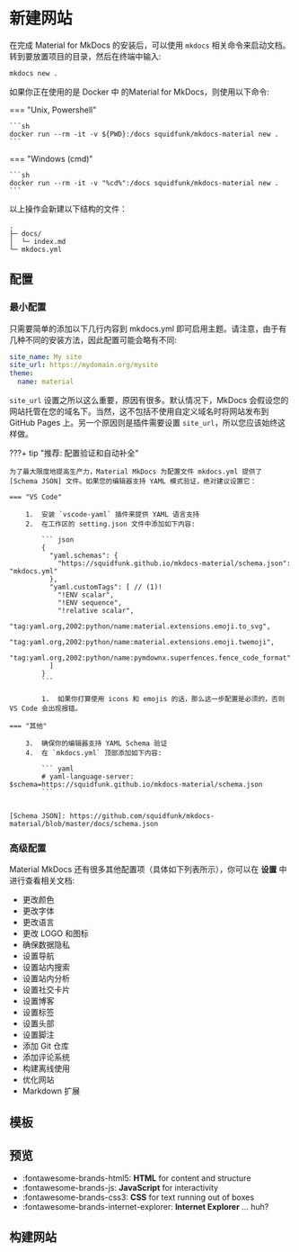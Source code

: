 # 新建网站

在完成 Material for MkDocs 的安装后，可以使用 `mkdocs` 相关命令来启动文档。转到要放置项目的目录，然后在终端中输入:

```sh
mkdocs new .
```

如果你正在使用的是 Docker 中 的Material for MkDocs，则使用以下命令:

=== "Unix, Powershell"

    ```sh
    docker run --rm -it -v ${PWD}:/docs squidfunk/mkdocs-material new .
    ```

=== "Windows (cmd)"

    ```sh
    docker run --rm -it -v "%cd%":/docs squidfunk/mkdocs-material new .
    ```

以上操作会新建以下结构的文件：

``` { .sh .no-copy }
.
├─ docs/
│  └─ index.md
└─ mkdocs.yml
```

## 配置

### 最小配置

只需要简单的添加以下几行内容到 mkdocs.yml 即可启用主题。请注意，由于有几种不同的安装方法，因此配置可能会略有不同:

``` yaml hl_lines="2-5" linenums="1"
site_name: My site
site_url: https://mydomain.org/mysite
theme:
  name: material
```

`site_url` 设置之所以这么重要，原因有很多。默认情况下，MkDocs 会假设您的网站托管在您的域名下。当然，这不包括不使用自定义域名时将网站发布到 GitHub Pages 上。另一个原因则是插件需要设置 `site_url`，所以您应该始终这样做。

???+ tip "推荐: 配置验证和自动补全"

    为了最大限度地提高生产力，Material MkDocs 为配置文件 mkdocs.yml 提供了 [Schema JSON] 文件。如果您的编辑器支持 YAML 模式验证，绝对建议设置它：

    === "VS Code"

        1.  安装 `vscode-yaml` 插件来提供 YAML 语言支持
        2.  在工作区的 setting.json 文件中添加如下内容:

            ``` json
            {
              "yaml.schemas": {
                "https://squidfunk.github.io/mkdocs-material/schema.json": "mkdocs.yml"
              },
              "yaml.customTags": [ // (1)!
                "!ENV scalar",
                "!ENV sequence",
                "!relative scalar",
                "tag:yaml.org,2002:python/name:material.extensions.emoji.to_svg",
                "tag:yaml.org,2002:python/name:material.extensions.emoji.twemoji",
                "tag:yaml.org,2002:python/name:pymdownx.superfences.fence_code_format"
              ]
            }
            ```

            1.  如果你打算使用 icons 和 emojis 的话，那么这一步配置是必须的，否则 VS Code 会出现报错。

    === "其他"

        3.  确保你的编辑器支持 YAML Schema 验证
        4.  在 `mkdocs.yml` 顶部添加如下内容:

            ``` yaml
            # yaml-language-server: $schema=https://squidfunk.github.io/mkdocs-material/schema.json
            ```


    [Schema JSON]: https://github.com/squidfunk/mkdocs-material/blob/master/docs/schema.json

### 高级配置

Material MkDocs 还有很多其他配置项（具体如下列表所示），你可以在 **设置** 中进行查看相关文档:

<div class="grid cards" markdown>

- 更改颜色
- 更改字体
- 更改语言
- 更改 LOGO 和图标
- 确保数据隐私
- 设置导航
- 设置站内搜索
- 设置站内分析
- 设置社交卡片
- 设置博客
- 设置标签
- 设置头部
- 设置脚注
- 添加 Git 仓库
- 添加评论系统
- 构建离线使用
- 优化网站
- Markdown 扩展

</div>

## 模板


## 预览

<div class="grid cards" markdown>

- :fontawesome-brands-html5: __HTML__ for content and structure
- :fontawesome-brands-js: __JavaScript__ for interactivity
- :fontawesome-brands-css3: __CSS__ for text running out of boxes
- :fontawesome-brands-internet-explorer: __Internet Explorer__ ... huh?

</div>


## 构建网站






